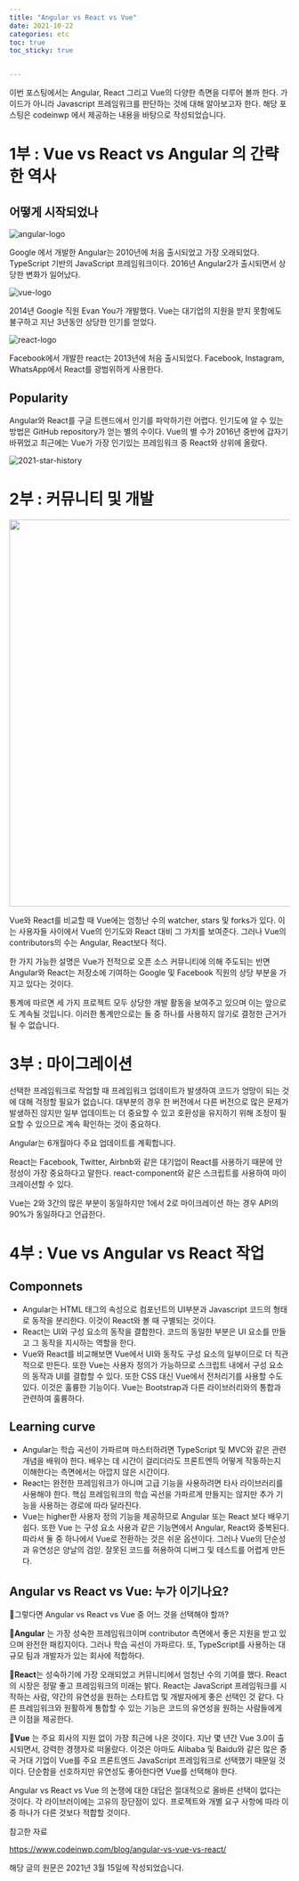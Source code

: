 ```yaml
---
title: "Angular vs React vs Vue"
date: 2021-10-22
categories: etc
toc: true
toc_sticky: true


---
```




이번 포스팅에서는 Angular, React 그리고 Vue의 다양한 측면을 다루어 볼까 한다. 가이드가 아니라 Javascript 프레임워크를 판단하는 것에 대해 알아보고자 한다. 해당 포스팅은 codeinwp 에서 제공하는 내용을 바탕으로 작성되었습니다.

# 1부 : Vue vs React vs Angular 의 간략한 역사

## 어떻게 시작되었나

![angular-logo](https://user-images.githubusercontent.com/53251100/137847005-b31c6623-9909-4d75-be85-0cbfabe6fe6c.png)

Google 에서 개발한 Angular는 2010년에 처음 출시되었고 가장 오래되었다. TypeScript 기반의 JavaScript 프레임워크이다. 2016년 Angular2가 출시되면서 상당한 변화가 일어났다.

![vue-logo](https://user-images.githubusercontent.com/53251100/137847059-17e9ed36-d8c0-4b66-98f3-a359adbeaae6.png)

2014년 Google 직원 Evan You가 개발했다. Vue는 대기업의 지원을 받지 못함에도 불구하고 지난 3년동안 상당한 인기를 얻었다.

![react-logo](https://user-images.githubusercontent.com/53251100/137847368-e44061fd-31fd-458a-a46b-78aa8fe6f10e.png)

Facebook에서 개발한 react는 2013년에 처음 출시되었다. Facebook, Instagram, WhatsApp에서 React를 광범위하게 사용한다.

## Popularity

Angular와 React를 구글 트렌드에서 인기를 파악하기란 어렵다. 인기도에 알 수 있는 방법은 GitHub repository가 얻는 별의 수이다. Vue의 별 수가 2016년 중반에 갑자기 바뀌었고 최근에는 Vue가 가장 인기있는 프레임워크 중 React와 상위에 올랐다.

![2021-star-history](https://user-images.githubusercontent.com/53251100/137847925-3effea0f-0603-4d5b-ad1d-e43972c29d79.png)

# 2부 : 커뮤니티 및 개발

<img width="695" alt="" src="https://user-images.githubusercontent.com/53251100/137848555-b502de04-a5f0-4b10-9b22-97540974d24a.png">

Vue와 React를 비교할 때 Vue에는 엄청난 수의 watcher, stars 및 forks가 있다. 이는 사용자들 사이에서 Vue의 인기도와 React 대비 그 가치를 보여준다. 그러나 Vue의 contributors의 수는 Angular, React보다 적다.

한 가지 가능한 설명은 Vue가 전적으로 오픈 소스 커뮤니티에 의해 주도되는 반면 Angular와 React는 저장소에 기여하는 Google 및 Facebook 직원의 상당 부분을 가지고 있다는 것이다.

통계에 따르면 세 가지 프로젝트 모두 상당한 개발 활동을 보여주고 있으며 이는 앞으로도 계속될 것입니다. 이러한 통계만으로는 둘 중 하나를 사용하지 않기로 결정한 근거가 될 수 없습니다.

# 3부 : 마이그레이션

선택한 프레임워크로 작업할 때 프레임워크 업데이트가 발생하여 코드가 엉망이 되는 것에 대해 걱정할 필요가 없습니다. 대부분의 경우 한 버전에서 다른 버전으로 많은 문제가 발생하진 않지만 일부 업데이트는 더 중요할 수 있고 호환성을 유지하기 위해 조정이 필요할 수 있으므로 계속 확인하는 것이 중요하다.

Angular는 6개월마다 주요 업데이트를 계획합니다.

React는 Facebook, Twitter, Airbnb와 같은 대기업이 React를 사용하기 때문에 안정성이 가장 중요하다고 말한다. react-component와 같은 스크립트를 사용하여 마이크레이션할 수 있다.

Vue는 2와 3간의 많은 부분이 동일하지만 1에서 2로 마이크레이션 하는 경우 API의 90%가 동일하다고 언급한다. 

# 4부 : Vue vs Angular vs React 작업

## Componnets

- Angular는 HTML 태그의 속성으로 컴포넌트의 UI부분과 Javascript 코드의 형태로 동작을 분리한다. 이것이 React와 볼 때 구별되는 것이다.
- React는 UI와 구성 요소의 동작을 결합한다. 코드의 동일한 부분은 UI 요소를 만들고 그 동작을 지시하는 역할을 한다.
- Vue와 React를 비교해보면 Vue에서 UI와 동작도 구성 요소의 일부이므로 더 직관적으로 만든다. 또한 Vue는 사용자 정의가 가능하므로 스크립트 내에서 구성 요소의 동작과 UI를 결합할 수 있다. 또한 CSS 대신 Vue에서 전처리기를 사용할 수도 있다. 이것은 훌륭한 기능이다. Vue는 Bootstrap과 다른 라이브러리와의 통합과 관련하여 훌륭하다.

## Learning curve

- Angular는 학습 곡선이 가파르며 마스터하려면 TypeScript 및 MVC와 같은 관련 개념을 배워야 한다. 배우는 데 시간이 걸리더라도 프론트엔득 어떻게 작동하는지 이해한다는 측면에서는 아깝지 않은 시간이다.
- React는 완전한 프레임워크가 아니며 고급 기능을 사용하려면 타사 라이브러리를 사용해야 한다. 핵심 프레임워크의 학습 곡선을 가파르게 만들지는 않지만 추가 기능을 사용하는 경로에 따라 달라진다.
- Vue는 higher한 사용자 정의 기능을 제공하므로 Angular 또는 React 보다 배우기 쉽다. 또한 Vue 는 구성 요소 사용과 같은 기능면에서 Angular, React와 중복된다. 따라서 둘 중 하나에서 Vue로 전환하는 것은 쉬운 옵션이다. 그러나 Vue의 단순성과 유연성은 양날의 검읻. 잘못된 코드를 허용하여 디버그 및 테스트를 어렵게 만든다.

## Angular vs React vs Vue: 누가 이기나요?

📌그렇다면 Angular vs React vs Vue 중 어느 것을 선택해야 할까?

📍**Angular** 는 가장 성숙한 프레임워크이며 contributor 측면에서 좋은 지원을 받고 있으며 완전한 패킹지이다. 그러나 학습 곡선이 가파르다. 또, TypeScript를 사용하는 대규모 팀과 개발자가 있는 회사에 적합하다.

📍**React**는 성숙하기에 가장 오래되었고 커뮤니티에서 엄청난 수의 기여를 했다. React의 시장은 정말 좋고 프레임워크의 미래는 밝다. React는 JavaScript 프레임워크를 시작하는 사람, 약간의 유연성을 원하는 스타트업 및 개발자에게 좋은 선택인 것 같다. 다른 프레임워크와 원활하게 통합할 수 있는 기능은 코드의 유연성을 원하는 사람들에게 큰 이점을 제공한다.

📍**Vue** 는 주요 회사의 지원 없이 가장 최근에 나온 것이다. 지난 몇 년간 Vue 3.0이 출시되면서, 강력한 경쟁자로 떠올랐다. 이것은 아마도 Alibaba 및 Baidu와 같은 많은 중국 거대 기업이 Vue를 주요 프론트엔드 JavaScript 프레임워크로 선택했기 때문일 것이다. 단순함을 선호하지만 유연성도 좋아한다면 Vue를 선택해야 한다.

Angular vs React vs Vue 의 논쟁에 대한 대답은 절대적으로 올바른 선택이 없다는 것이다. 각 라이브러이에는 고유의 장단점이 있다. 프로젝트와 개별 요구 사항에 따라 이 중 하나가 다른 것보다 적합할 것이다.

참고한 자료

https://www.codeinwp.com/blog/angular-vs-vue-vs-react/

해당 글의 원문은 2021년 3월 15일에 작성되었습니다.